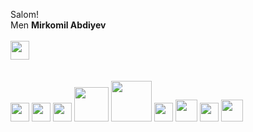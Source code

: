 Salom! <br/>
Men <b>Mirkomil Abdiyev</b> <br/>
<br/>
<a href="https://t.me/mirkomilabdiyev"><img src="https://cdn-icons-png.flaticon.com/512/906/906377.png" width="30"></a>
<br><br>
<b></b><br>
<img src="https://cdn-icons-png.flaticon.com/512/1051/1051277.png" width="30">
<img src="https://cdn-icons-png.flaticon.com/512/732/732190.png" width="30">
<img src="https://web-creator.ru/uploads/Page/57/bootstrap.svg" width="30">
<img src="https://cdn.freebiesupply.com/logos/large/2x/mysql-logo-png-transparent.png" width="55">
<img src="https://upload.wikimedia.org/wikipedia/commons/thumb/3/38/SQLite370.svg/1280px-SQLite370.svg.png" width="65">
<img src="https://iconape.com/wp-content/png_logo_vector/git-icon.png" width="30">
<img src="http://steringm.ru/uploads/posts/61a00b89c4e84.png?v0.8.18" width="35">
<img src="https://cdn-icons-png.flaticon.com/512/5968/5968350.png" width="30">
<img src="https://excklusiveit.com/wp-content/themes/excklusiveit/img/django_sites_iVoCwp1.png" width="35">
